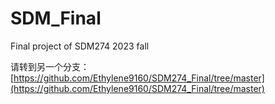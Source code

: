 # SDM_Final
Final project of SDM274 2023 fall

请转到另一个分支：[https://github.com/Ethylene9160/SDM274_Final/tree/master](https://github.com/Ethylene9160/SDM274_Final/tree/master)

